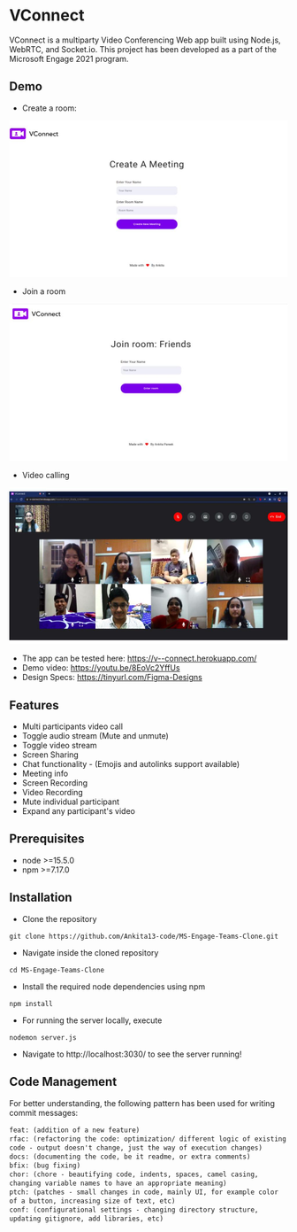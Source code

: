 # VConnect

VConnect is a multiparty Video Conferencing Web app built using Node.js, WebRTC, and Socket.io. This project has been developed as a part of the Microsoft Engage 2021 program.

## Demo 

- Create a room:

![IMG](./src/assets/images/create-room-ss.jpg)

- Join a room

![IMG](./src/assets/images/join-room-ss.jpg)

- Video calling

![IMG](./src/assets/images/readme-ss1.jpg)

  - The app can be tested here: https://v--connect.herokuapp.com/ 
  - Demo video: https://youtu.be/8EoVc2YffUs
  - Design Specs: https://tinyurl.com/Figma-Designs




## Features
- Multi participants video call
- Toggle audio stream (Mute and unmute)
- Toggle video stream
- Screen Sharing
- Chat functionality - (Emojis and autolinks support available)
- Meeting info
- Screen Recording 
- Video Recording
- Mute individual participant
- Expand any participant's video

## Prerequisites
 - node >=15.5.0
 - npm >=7.17.0


## Installation
- Clone the repository
```
git clone https://github.com/Ankita13-code/MS-Engage-Teams-Clone.git
```
- Navigate inside the cloned repository
```
cd MS-Engage-Teams-Clone
```
- Install the required node dependencies using npm
```
npm install
```
- For running the server locally, execute
```
nodemon server.js
```
- Navigate to http://localhost:3030/ to see the server running!

## Code Management

For better understanding, the following pattern has been used for writing commit messages: 

    feat: (addition of a new feature)
    rfac: (refactoring the code: optimization/ different logic of existing code - output doesn't change, just the way of execution changes)
    docs: (documenting the code, be it readme, or extra comments)
    bfix: (bug fixing)
    chor: (chore - beautifying code, indents, spaces, camel casing, changing variable names to have an appropriate meaning)
    ptch: (patches - small changes in code, mainly UI, for example color of a button, increasing size of text, etc)
    conf: (configurational settings - changing directory structure, updating gitignore, add libraries, etc)
